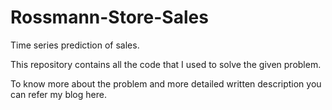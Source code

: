 # Rossmann-Store-Sales
Time series prediction of sales.

This repository contains all the code that I used to solve the given problem. 

To know more about the problem and more detailed written description you can refer my blog here.
